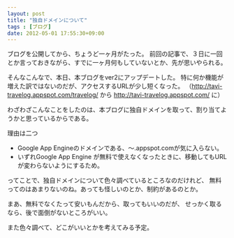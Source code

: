 ```yaml
---
layout: post
title: "独自ドメインについて"
tags : [ブログ]
date: 2012-05-01 17:55:30+09:00
---
```



ブログを公開してから、ちょうど一ヶ月がたった。
前回の記事で、３日に一回とか言っておきながら、すでに一ヶ月何もしていないとか、先が思いやられる。

そんなこんなで、本日、本ブログをver2にアップデートした。
特に何か機能が増えた訳ではないのだが、アクセスするURLが少し短くなった。
（http://tavi-travelog.appspot.com/travelog/ から http://tavi-travelog.appspot.com/ に）

わざわざこんなことをしたのは、本ブログに独自ドメインを取って、割り当てようかと思っているからである。


理由は二つ

* Google App Engineのドメインである、〜.appspot.comが気に入らない。
* いずれGoogle App Engine が無料で使えなくなったときに、移動してもURLが変わらないようにするため。

ってことで、独自ドメインについて色々調べているところなのだけれど、
無料ってのはあまりないのね。あっても怪しいのとか、制約があるのとか。

まあ、無料でなくたって安いもんだから、取ってもいいのだが、
せっかく取るなら、後で面倒がないところがいい。

また色々調べて、どこがいいとかを考えてみる予定。


